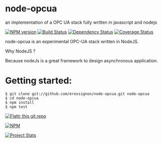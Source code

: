 node-opcua
==========

an implementation of a OPC UA stack fully written in javascript and nodejs


[![NPM version](https://badge.fury.io/js/node-opcua.png)](http://badge.fury.io/js/node-opcua)
[![Build Status](https://travis-ci.org/erossignon/node-opcua.png?branch=master)](https://travis-ci.org/erossignon/node-opcua)
[![Dependency Status](https://gemnasium.com/erossignon/node-opcua.png)](https://gemnasium.com/erossignon/node-opcua)
[![Coverage Status](https://coveralls.io/repos/erossignon/node-opcua/badge.png)](https://coveralls.io/r/erossignon/node-opcua)




node-opcua is an experimental OPC-UA stack written in NodeJS.

Why NodeJS ?

Because nodeJs is a great framework to design asynchronous application.


Getting started:
================


    $ git clone git://github.com/erossignon/node-opcua.git node-opcua
    $ cd node-opcua
    $ npm install
    $ npm test







[![Flattr this git repo](http://api.flattr.com/button/flattr-badge-large.png)](https://flattr.com/submit/auto?user_id=gadz_er&url=https://github.com/erossignon/node-opcua&title=Node-OPCUA&language=nodejs&tags=github&category=software)

[![NPM](https://nodei.co/npm/node-opcua.png?downloads=true&stars=true)](https://nodei.co/npm/node-opcua/)

[![Project Stats](https://www.ohloh.net/p/node-opcua/widgets/project_thin_badge.gif)](https://www.ohloh.net/p/node-opcua)
